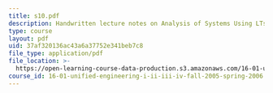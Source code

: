 ```yaml
---
title: s10.pdf
description: Handwritten lecture notes on Analysis of Systems Using LTs.
type: course
layout: pdf
uid: 37af320136ac43a6a37752e341beb7c8
file_type: application/pdf
file_location: >-
  https://open-learning-course-data-production.s3.amazonaws.com/16-01-unified-engineering-i-ii-iii-iv-fall-2005-spring-2006/37af320136ac43a6a37752e341beb7c8_s10.pdf
course_id: 16-01-unified-engineering-i-ii-iii-iv-fall-2005-spring-2006
---
```

